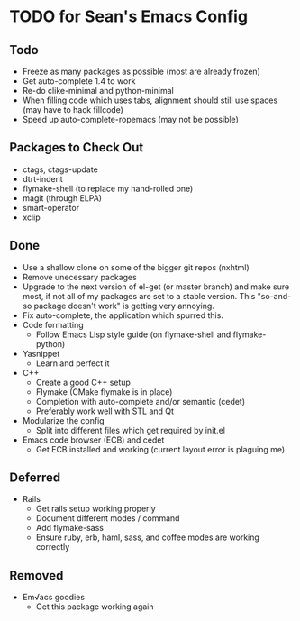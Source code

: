 TODO for Sean's Emacs Config
============================

Todo
----

* Freeze as many packages as possible (most are already frozen)
* Get auto-complete 1.4 to work
* Re-do clike-minimal and python-minimal
* When filling code which uses tabs, alignment should still use spaces (may have
  to hack fillcode)
* Speed up auto-complete-ropemacs (may not be possible)

Packages to Check Out
---------------------

* ctags, ctags-update
* dtrt-indent
* flymake-shell (to replace my hand-rolled one)
* magit (through ELPA)
* smart-operator
* xclip

Done
----

* Use a shallow clone on some of the bigger git repos (nxhtml)
* Remove unecessary packages
* Upgrade to the next version of el-get (or master branch) and make sure most,
  if not all of my packages are set to a stable version. This "so-and-so package
  doesn't work" is getting very annoying.
* Fix auto-complete, the application which spurred this.
* Code formatting
	* Follow Emacs Lisp style guide (on flymake-shell and flymake-python)
* Yasnippet
	* Learn and perfect it
* C++
	* Create a good C++ setup
	* Flymake (CMake flymake is in place)
	* Completion with auto-complete and/or semantic (cedet)
	* Preferably work well with STL and Qt
* Modularize the config
    * Split into different files which get required by init.el
* Emacs code browser (ECB) and cedet
    * Get ECB installed and working (current layout error is plaguing me)

Deferred
--------

* Rails
	* Get rails setup working properly
	* Document different modes / command
	* Add flymake-sass
	* Ensure ruby, erb, haml, sass, and coffee modes are working correctly

Removed
-------

* Em√acs goodies
	* Get this package working again
